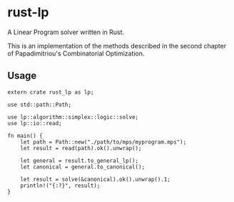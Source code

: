 # rust-lp
A Linear Program solver written in Rust.

This is an implementation of the methods described in the second chapter of Papadimitriou's Combinatorial Optimization.

## Usage

```
extern crate rust_lp as lp;

use std::path::Path;

use lp::algorithm::simplex::logic::solve;
use lp::io::read;

fn main() {
    let path = Path::new("./path/to/mps/myprogram.mps");
    let result = read(path).ok().unwrap();

    let general = result.to_general_lp();
    let canonical = general.to_canonical();

    let result = solve(&canonical).ok().unwrap().1;
    println!("{:?}", result);
}
```
